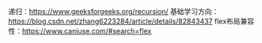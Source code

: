 递归：https://www.geeksforgeeks.org/recursion/
基础学习方向：https://blog.csdn.net/zhang6223284/article/details/82843437
flex布局兼容性：https://www.caniuse.com/#search=flex
